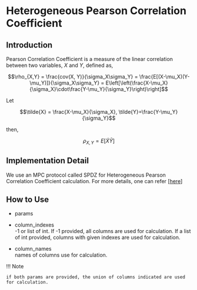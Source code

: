 # Heterogeneous Pearson Correlation Coefficient

## Introduction

Pearson Correlation Coefficient is a measure of the linear correlation between two variables, $X$ and $Y$, defined as,

$$\rho_{X,Y} = \frac{cov(X, Y)}{\sigma_X\sigma_Y} = \frac{E[(X-\mu_X)(Y-\mu_Y)]}{\sigma_X\sigma_Y} = E\left[\left(\frac{X-\mu_X}{\sigma_X}\cdot\frac{Y-\mu_Y}{\sigma_Y}\right)\right]$$

Let

$$\tilde{X} = \frac{X-\mu_X}{\sigma_X}, \tilde{Y}=\frac{Y-\mu_Y}{\sigma_Y}$$

then,

$$\rho_{X, Y} = E[\tilde{X}\tilde{Y}]$$

## Implementation Detail

We use an MPC protocol called SPDZ for Heterogeneous Pearson Correlation
Coefficient calculation. For more details, one can refer [[here](secureprotol.md)]

<!-- mkdocs
## Param

::: federatedml.param.pearson_param
    rendering:
      heading_level: 3
      show_source: true
      show_root_heading: true
      show_root_toc_entry: false
      show_root_full_path: false
-->

## How to Use

  - params

  - column\_indexes  
    \-1 or list of int. If -1 provided, all columns are used for
    calculation. If a list of int provided, columns with given indexes
    are used for calculation.

  - column\_names  
    names of columns use for calculation.

!!! Note

    if both params are provided, the union of columns indicated are used for calculation.

<!-- mkdocs
## Examples

{% include-examples "hetero_pearson" %}
-->
